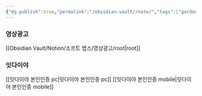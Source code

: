 ```yaml
---
{"dg-publish":true,"permalink":"/obsidian-vault//note/","tags":["gardenEntry"]}
---
```


### 영상광고
[[Obsidian Vault/Notion/소프트 랩스/영상광고/root\|root]]


### 잇다이야
[[잇다이야 본인인증 pc\|잇다이야 본인인증 pc]]
[[잇다이야 본인인증 mobile\|잇다이야 본인인증 mobile]]


